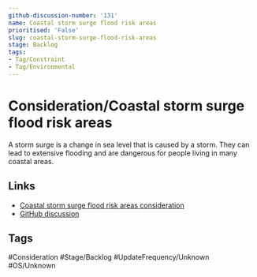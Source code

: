 ```yaml
---
github-discussion-number: '131'
name: Coastal storm surge flood risk areas
prioritised: 'False'
slug: coastal-storm-surge-flood-risk-areas
stage: Backlog
tags:
- Tag/Constraint
- Tag/Environmental
---
```


# Consideration/Coastal storm surge flood risk areas

A storm surge is a change in sea level that is caused by a storm. They can lead to extensive flooding and are dangerous for people living in many coastal areas.

## Links

* [Coastal storm surge flood risk areas consideration](https://design.planning.data.gov.uk/planning-consideration/coastal-storm-surge-flood-risk-areas)
* [GitHub discussion](https://github.com/digital-land/data-standards-backlog/discussions/131)

## Tags

#Consideration #Stage/Backlog #UpdateFrequency/Unknown #OS/Unknown